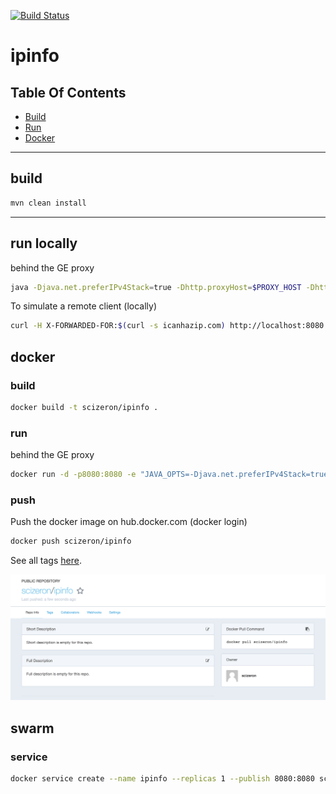 [![Build Status](https://travis-ci.org/scizeron/ipinfo.svg?branch=master)](https://travis-ci.org/scizeron/ipinfo)

# ipinfo

## Table Of Contents
- [Build](#build)
- [Run](#run-locally)
- [Docker](#docker)

---

## build

```sh
mvn clean install
```
---
## run locally 

behind the GE proxy

```sh
java -Djava.net.preferIPv4Stack=true -Dhttp.proxyHost=$PROXY_HOST -Dhttp.proxyPort=$PROXY_PORT -jar target/app.jar  
```

To simulate a remote client (locally)

```sh
curl -H X-FORWARDED-FOR:$(curl -s icanhazip.com) http://localhost:8080
```

## docker

### build

```sh
docker build -t scizeron/ipinfo .
```

### run

behind the GE proxy

```sh
docker run -d -p8080:8080 -e "JAVA_OPTS=-Djava.net.preferIPv4Stack=true -Dhttp.proxyHost=$PROXY_HOST -Dhttp.proxyPort=$PROXY_PORT" scizeron/ipinfo
```

### push 

Push the docker image on hub.docker.com (docker login)

```sh
docker push scizeron/ipinfo
```

See all tags [here](https://hub.docker.com/r/scizeron/ipinfo/tags/).

![docker-image](docs/images/dockerImage.png)

## swarm

### service

```sh
docker service create --name ipinfo --replicas 1 --publish 8080:8080 scizeron/ipinfo
```
